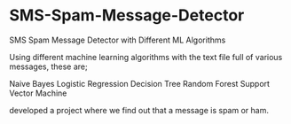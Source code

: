 # SMS-Spam-Message-Detector
SMS Spam Message Detector with Different ML Algorithms 

Using different machine learning algorithms with the text file full of various messages, these are;

Naive Bayes
Logistic Regression
Decision Tree
Random Forest
Support Vector Machine

developed a project where we find out that a message is spam or ham.
